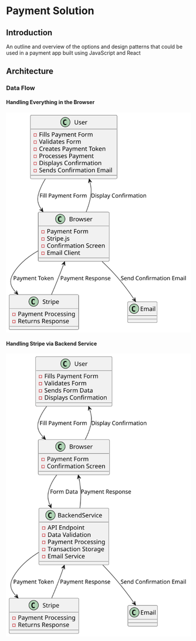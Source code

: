 # Payment Solution

## Introduction
An outline and overview of the options and design patterns that could be used in a payment app built using JavaScript and React

## Architecture

### Data Flow

#### Handling Everything in the Browser

![browser data flow](browser-data-flow.svg)

#### Handling Stripe via Backend Service

![backend data flow](backend-data-flow.svg)

